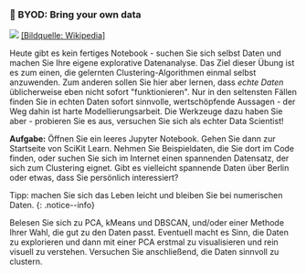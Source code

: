 

### 🚀 BYOD: Bring your own data

![](https://upload.wikimedia.org/wikipedia/commons/d/d8/EM-Gaussian-data.svg)
[[Bildquelle: Wikipedia]](https://upload.wikimedia.org/wikipedia/commons/d/d8/EM-Gaussian-data.svg)

Heute gibt es kein fertiges Notebook - suchen Sie sich selbst Daten und machen Sie Ihre eigene explorative Datenanalyse. Das Ziel dieser Übung ist es zum einen, die gelernten Clustering-Algorithmen einmal selbst anzuwenden. Zum anderen sollen Sie hier aber lernen, dass *echte Daten* üblicherweise eben nicht sofort "funktionieren". Nur in den seltensten Fällen finden Sie in echten Daten sofort sinnvolle, wertschöpfende Aussagen - der Weg dahin ist harte Modellierungsarbeit. Die Werkzeuge dazu haben Sie aber - probieren Sie es aus,  versuchen Sie sich als echter Data Scientist!

**Aufgabe:** Öffnen Sie ein leeres Jupyter Notebook. Gehen Sie dann zur Startseite von SciKit Learn. Nehmen Sie Beispieldaten, die Sie dort im Code finden, oder suchen Sie sich im Internet einen spannenden Datensatz, der sich zum Clustering eignet. Gibt es vielleicht spannende Daten über Berlin oder etwas, dass Sie persönlich interessiert? 


Tipp: machen Sie sich das Leben leicht und bleiben Sie bei numerischen Daten.
{: .notice--info}

Belesen Sie sich zu PCA, kMeans und DBSCAN, und/oder einer Methode Ihrer Wahl, die gut zu den Daten passt. Eventuell macht es Sinn, die Daten zu explorieren und dann mit einer PCA erstmal zu visualisieren und rein visuell zu verstehen. Versuchen Sie anschließend, die Daten sinnvoll zu clustern.
